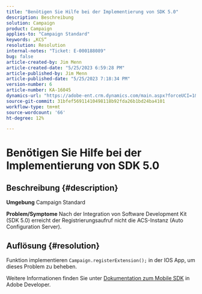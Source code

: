```yaml
---
title: "Benötigen Sie Hilfe bei der Implementierung von SDK 5.0"
description: Beschreibung
solution: Campaign
product: Campaign
applies-to: "Campaign Standard"
keywords: „KCS“
resolution: Resolution
internal-notes: "Ticket: E-000188089"
bug: false
article-created-by: Jim Menn
article-created-date: "5/25/2023 6:59:28 PM"
article-published-by: Jim Menn
article-published-date: "5/25/2023 7:18:34 PM"
version-number: 6
article-number: KA-16045
dynamics-url: "https://adobe-ent.crm.dynamics.com/main.aspx?forceUCI=1&pagetype=entityrecord&etn=knowledgearticle&id=edce1943-2efb-ed11-8849-6045bd006295"
source-git-commit: 31bfef56911410498118b92fda26b1bd24ba4101
workflow-type: tm+mt
source-wordcount: '66'
ht-degree: 12%

---
```


# Benötigen Sie Hilfe bei der Implementierung von SDK 5.0

## Beschreibung {#description}

<b>Umgebung</b>
Campaign Standard


<b>Problem/Symptome</b>
Nach der Integration von Software Development Kit (SDK 5.0) erreicht der Registrierungsaufruf nicht die ACS-Instanz (Auto Configuration Server).


## Auflösung {#resolution}


Funktion implementieren `Campaign.registerExtension();` in der IOS App, um dieses Problem zu beheben.

Weitere Informationen finden Sie unter [Dokumentation zum Mobile SDK](https://developer.adobe.com/client-sdks/documentation/) in Adobe Developer.
